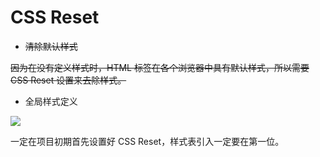 # CSS Reset

- ~~清除默认样式~~

~~因为在没有定义样式时，HTML 标签在各个浏览器中具有默认样式，所以需要 CSS Reset 设置来去除样式。~~

- 全局样式定义

![](http://oeryvxt85.bkt.clouddn.com/2017-02-20-Screen%20Shot%202017-02-20%20at%202.59.23%20PM.png)

一定在项目初期首先设置好 CSS Reset，样式表引入一定要在第一位。

